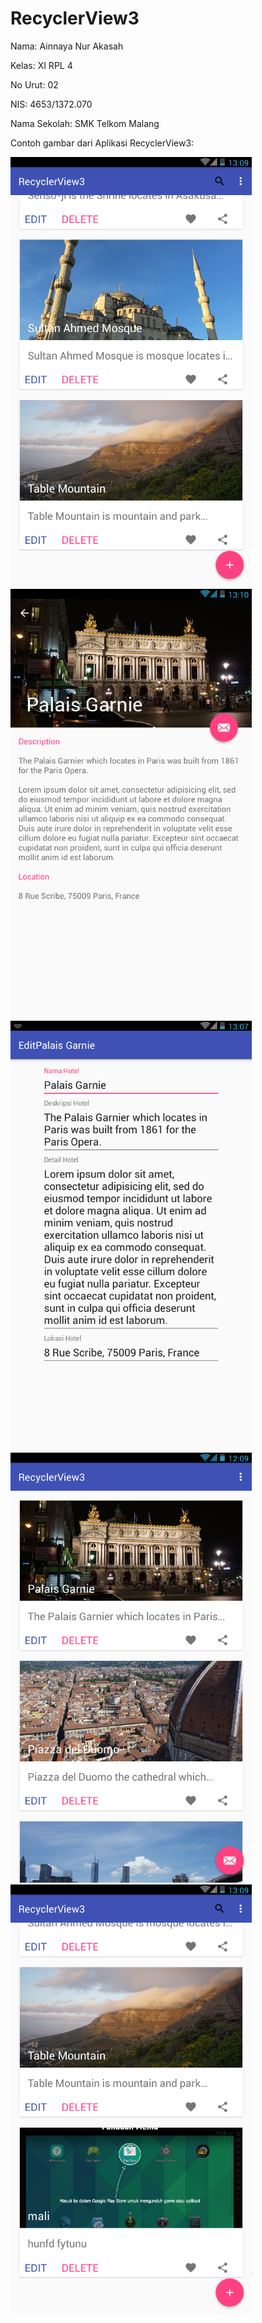# RecyclerView3
Nama: Ainnaya Nur Akasah

Kelas: XI RPL 4

No Urut: 02

NIS: 4653/1372.070

Nama Sekolah: SMK Telkom Malang

Contoh gambar dari Aplikasi RecyclerView3:

![Image of RecyclerView3](https://github.com/Ainnaya/RecyclerView3/blob/679a1f3e2b59de84faac17e62d639d699bc42f93/delet.png)
![Image of RecyclerView3](https://github.com/Ainnaya/RecyclerView3/blob/679a1f3e2b59de84faac17e62d639d699bc42f93/deskripsi.png)
![Image of RecyclerView3](https://github.com/Ainnaya/RecyclerView3/blob/679a1f3e2b59de84faac17e62d639d699bc42f93/edit.png)
![Image of RecyclerView3](https://github.com/Ainnaya/RecyclerView3/blob/679a1f3e2b59de84faac17e62d639d699bc42f93/satu.png)
![Image of RecyclerView3](https://github.com/Ainnaya/RecyclerView3/blob/679a1f3e2b59de84faac17e62d639d699bc42f93/tambah.png)
